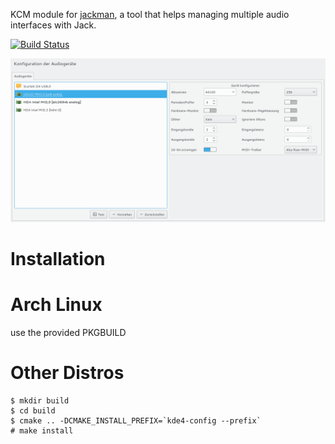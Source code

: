 KCM module for [jackman](https://github.com/progwolff/jackman), a tool that helps managing multiple audio interfaces with Jack.

[![Build Status](https://travis-ci.org/progwolff/jackman_kcm.svg?branch=master)](https://travis-ci.org/progwolff/jackman_kcm)

![Screenshot](./.screenshot.png "Screenshot")

# Installation

# Arch Linux

use the provided PKGBUILD

# Other Distros

```shell
$ mkdir build
$ cd build
$ cmake .. -DCMAKE_INSTALL_PREFIX=`kde4-config --prefix`
# make install
```
